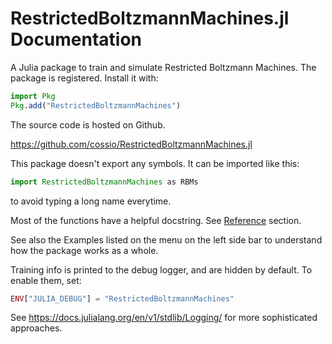 # RestrictedBoltzmannMachines.jl Documentation

A Julia package to train and simulate Restricted Boltzmann Machines.
The package is registered.
Install it with:

```julia
import Pkg
Pkg.add("RestrictedBoltzmannMachines")
```

The source code is hosted on Github.

<https://github.com/cossio/RestrictedBoltzmannMachines.jl>

This package doesn't export any symbols.
It can be imported like this:

```julia
import RestrictedBoltzmannMachines as RBMs
```

to avoid typing a long name everytime.

Most of the functions have a helpful docstring.
See [Reference](@ref) section.

See also the Examples listed on the menu on the left side bar to understand how the package works as a whole.

Training info is printed to the debug logger, and are hidden by default.
To enable them, set:

```julia
ENV["JULIA_DEBUG"] = "RestrictedBoltzmannMachines"
```

See <https://docs.julialang.org/en/v1/stdlib/Logging/> for more sophisticated approaches.